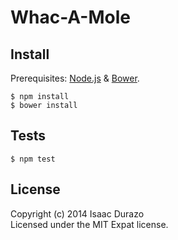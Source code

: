 Whac-A-Mole
===========

## Install

Prerequisites: [Node.js](http://nodejs.org) & [Bower](http://bower.io).

    $ npm install
    $ bower install

## Tests

    $ npm test

## License

Copyright (c) 2014 Isaac Durazo  
Licensed under the MIT Expat license.
